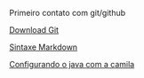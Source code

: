 Primeiro contato com git/github

[Download Git](https://git-scm.com/downloads)

[Sintaxe Markdown](https://www.markdownguide.org/basic-syntax/)

[Configurando o java com a camila](https://github.com/cami-la/curso-dio-dominando-ides-java)